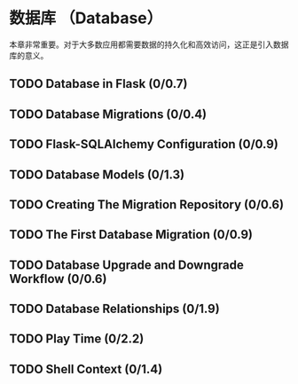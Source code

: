 # 数据库 （Database）

本章非常重要。对于大多数应用都需要数据的持久化和高效访问，这正是引入数据库的意义。

## TODO Database in Flask (0/0.7)
## TODO Database Migrations (0/0.4)
## TODO Flask-SQLAlchemy Configuration (0/0.9)
## TODO Database Models (0/1.3)
## TODO Creating The Migration Repository (0/0.6)
## TODO The First Database Migration (0/0.9)
## TODO Database Upgrade and Downgrade Workflow (0/0.6)
## TODO Database Relationships (0/1.9)
## TODO Play Time (0/2.2)
## TODO Shell Context (0/1.4)
